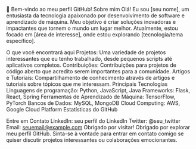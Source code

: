 👋 Bem-vindo ao meu perfil GitHub!
Sobre mim
Olá! Eu sou [seu nome], um entusiasta da tecnologia apaixonado por desenvolvimento de software e aprendizado de máquina. Meu objetivo é criar soluções inovadoras e impactantes que tornem o mundo um lugar melhor. Atualmente, estou focado em [área de interesse], onde estou explorando [tecnologia/tema específico].

O que você encontrará aqui
Projetos: Uma variedade de projetos interessantes que eu tenho trabalhado, desde pequenos scripts até aplicativos completos.
Contribuições: Contribuições para projetos de código aberto que acredito serem importantes para a comunidade.
Artigos e Tutoriais: Compartilhamento de conhecimento através de artigos e tutoriais sobre tópicos que me interessam.
Principais Tecnologias
Linguagens de programação: Python, JavaScript, Java
Frameworks: Flask, React, Spring
Ferramentas de Aprendizado de Máquina: TensorFlow, PyTorch
Bancos de Dados: MySQL, MongoDB
Cloud Computing: AWS, Google Cloud Platform
Estatísticas do GitHub

Entre em Contato
LinkedIn: seu perfil do LinkedIn
Twitter: @seu_twitter
Email: seuemail@example.com
Obrigado por visitar!
Obrigado por explorar meu perfil GitHub. Sinta-se à vontade para entrar em contato comigo se quiser discutir projetos interessantes ou colaborações emocionantes.
